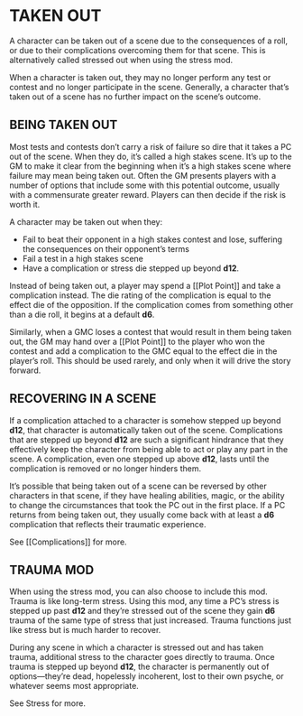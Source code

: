 # TAKEN OUT
A character can be taken out of a scene due to the consequences of a roll, or due to their complications overcoming them for that scene. This is alternatively called stressed out when using the stress mod.

When a character is taken out, they may no longer perform any test or contest and no longer participate in the scene. Generally, a character that’s taken out of a scene has no further impact on the scene’s outcome.

## BEING TAKEN OUT
Most tests and contests don’t carry a risk of failure so dire that it takes a PC out of the scene. When they do, it’s called a high stakes scene. It’s up to the GM to make it clear from the beginning when it’s a high stakes scene where failure may mean being taken out. Often the GM presents players with a number of options that include some with this potential outcome, usually with a commensurate greater reward. Players can then decide if the risk is worth it.

A character may be taken out when they:

- Fail to beat their opponent in a high stakes contest and lose, suffering the consequences on their opponent’s terms
- Fail a test in a high stakes scene
- Have a complication or stress die stepped up beyond **d12**.

Instead of being taken out, a player may spend a [[Plot Point]] and take a complication instead. The die rating of the complication is equal to the effect die of the opposition. If the complication comes from something other than a die roll, it begins at a default **d6**.

Similarly, when a GMC loses a contest that would result in them being taken out, the GM may hand over a [[Plot Point]] to the player who won the contest and add a complication to the GMC equal to the effect die in the player’s roll. This should be used rarely, and only when it will drive the story forward.

## RECOVERING IN A SCENE
If a complication attached to a character is somehow stepped up beyond **d12**, that character is automatically taken out of the scene. Complications that are stepped up beyond **d12** are such a significant hindrance that they effectively keep the character from being able to act or play any part in the scene. A complication, even one stepped up above **d12**, lasts until the complication is removed or no longer hinders them.

It’s possible that being taken out of a scene can be reversed by other characters in that scene, if they have healing abilities, magic, or the ability to change the circumstances that took the PC out in the first place. If a PC returns from being taken out, they usually come back with at least a **d6** complication that reflects their traumatic experience.

See [[Complications]] for more.

## TRAUMA MOD
When using the stress mod, you can also choose to include this mod. Trauma is like long-term stress. Using this mod, any time a PC’s stress is stepped up past **d12** and they’re stressed out of the scene they gain **d6** trauma of the same type of stress that just increased. Trauma functions just like stress but is much harder to recover.

During any scene in which a character is stressed out and has taken trauma, additional stress to the character goes directly to trauma. Once trauma is stepped up beyond **d12**, the character is permanently out of options—they’re dead, hopelessly incoherent, lost to their own psyche, or whatever seems most appropriate.

See Stress for more.